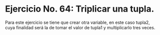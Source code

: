 # Ejercicio No. 64: Triplicar una tupla.

Para este ejercicio se tiene que crear otra variable, en este caso tupla2, cuya finalidad será la de tomar el valor de tupla1 y multiplicarlo tres veces.
